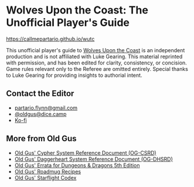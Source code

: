 # Wolves Upon the Coast: The Unofficial Player's Guide

https://callmepartario.github.io/wutc

This unofficial player's guide to [Wolves Upon the Coast](https://lukegearing.blot.im/wolves-upon-the-coast) is an independent production and is not affiliated with Luke Gearing. This material reprinted with permission, and has been edited for clarity, consistency, or concision. Game rules relevant only to the Referee are omitted entirely. Special thanks to Luke Gearing for providing insights to authorial intent.

## Contact the Editor

- partario.flynn@gmail.com
- [@oldgus@dice.camp](https://dice.camp/@oldgus)
- [Ko-fi](https://ko-fi.com/oldgus)

## More from Old Gus

- [Old Gus' Cypher System Reference Document (OG-CSRD)](https://callmepartario.github.io/og-csrd/)
- [Old Gus' Daggerheart System Reference Document (OG-DHSRD)](https://callmepartario.github.io/og-dhsrd/)
- [Old Gus' Errata for Dungeons & Dragons 5th Edition](https://callmepartario.github.io/old-gus-errata/)
- [Old Gus' Roadmug Recipes](https://callmepartario.github.io/og-rr/)
- [Old Gus' Starflight Codex](https://callmepartario.github.io/starflight-codex/)
